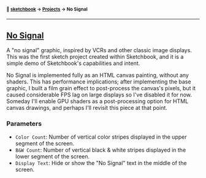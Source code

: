#### <sup>:notebook: [sketchbook](https://github.com/flatpickles/sketchbook) → [Projects](../) → No Signal</sup>
---

## [No Signal](https://sketchbook.flatpickles.com/#no-signal)

A "no signal" graphic, inspired by VCRs and other classic image displays. This was the first sketch project created within Sketchbook, and it is a simple demo of Sketchbook's capabilities and intent.

No Signal is implemented fully as an HTML canvas painting, without any shaders. This has performance implications; after implementing the base graphic, I built a film grain effect to post-process the canvas's pixels, but it caused considerable FPS lag on large displays so I've disabled it for now. Someday I'll enable GPU shaders as a post-processing option for HTML canvas drawings, and perhaps I'll revisit this piece at that point.

### Parameters

* `Color Count`: Number of vertical color stripes displayed in the upper segment of the screen.
* `B&W Count`: Number of vertical black & white stripes displayed in the lower segment of the screen.
* `Display Text`: Hide or show the "No Signal" text in the middle of the screen.